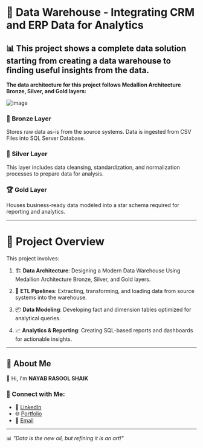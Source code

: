 # 🏢 Data Warehouse - Integrating CRM and ERP Data for Analytics

## 📊 This project shows a complete data solution starting from creating a data warehouse to finding useful insights from the data.

**The data architecture for this project follows Medallion Architecture Bronze, Silver, and Gold layers:**  

![image](https://github.com/user-attachments/assets/848a62be-51b5-4537-85e4-3e2a3086c549)

### 🔹 Bronze Layer
Stores raw data as-is from the source systems. Data is ingested from CSV Files into SQL Server Database.

### 🔸 Silver Layer
This layer includes data cleansing, standardization, and normalization processes to prepare data for analysis.

### 🏆 Gold Layer
Houses business-ready data modeled into a star schema required for reporting and analytics.

___

# 📌 Project Overview
This project involves:

1. 🏗 **Data Architecture**: Designing a Modern Data Warehouse Using Medallion Architecture Bronze, Silver, and Gold layers.

2. 🔄 **ETL Pipelines**: Extracting, transforming, and loading data from source systems into the warehouse.

3. 📦 **Data Modeling**: Developing fact and dimension tables optimized for analytical queries.
  
4. 📈 **Analytics & Reporting**: Creating SQL-based reports and dashboards for actionable insights.

___

## 🚀 About Me
👋 Hi, I'm **NAYAB RASOOL SHAIK**

### 🔗 Connect with Me:
- 💼 [LinkedIn](https://www.linkedin.com/in/nayabrasool-shaik)
- 🌐 [Portfolio](http://nayabrasool.my.canva.site/)
- 📧 [Email](mailto:nayabshaik046@example.com)

---

📊 *"Data is the new oil, but refining it is an art!"* 
